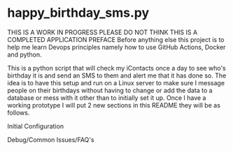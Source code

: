 # happy_birthday_sms.py
THIS IS A WORK IN PROGRESS PLEASE DO NOT THINK THIS IS A COMPLETED APPLICATION
PREFACE
Before anything else this project is to help me learn Devops principles namely how to use GitHub Actions, Docker and python.

This is a python script that will check my iContacts once a day to see who's birthday it is and send an SMS to them and alert me that it has done so. 
The idea is to have this setup and run on a Linux server to make sure I message people on their birthdays without having to change or add the data to a database or mess with it other than to initially set it up. Once I have a working prototype I will put 2 new sections in this README they will be as follows.

Initial Configuration 

Debug/Common Issues/FAQ's
